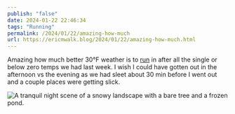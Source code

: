 ```yaml
---
publish: "false"
date: 2024-01-22 22:46:34
tags: "Running"
permalink: /2024/01/22/amazing-how-much
url: https://ericmwalk.blog/2024/01/22/amazing-how-much.html
---
```


Amazing how much better 30°F weather is to [run](https://strava.com/activities/10610753258) in after all the single or below zero temps we had last week. I wish I could have gotten out in the afternoon vs the evening as we had sleet about 30 min before I went out and a couple places were getting slick.

![A tranquil night scene of a snowy landscape with a bare tree and a frozen pond.](https://ericmwalk.blog/uploads/2024/img-7633.jpeg)